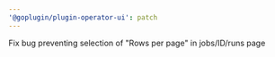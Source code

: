 ```yaml
---
'@goplugin/plugin-operator-ui': patch
---
```


Fix bug preventing selection of "Rows per page" in jobs/ID/runs page
